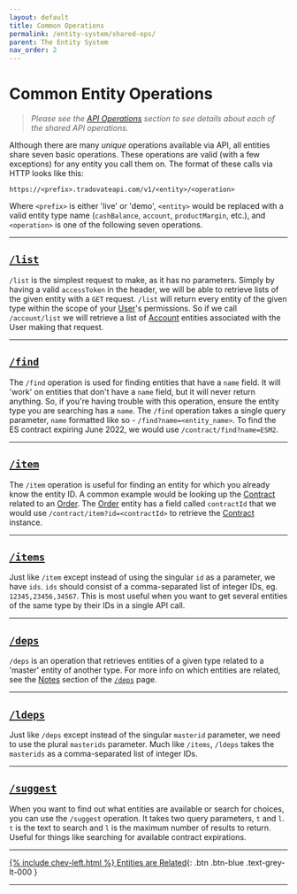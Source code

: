 ```yaml
---
layout: default
title: Common Operations
permalink: /entity-system/shared-ops/
parent: The Entity System
nav_order: 2
---
```


# Common Entity Operations

> *Please see the [API Operations]({{site.baseurl}}/all-ops) section to see details about each of the shared API operations.*

Although there are many *unique* operations available via API, all entities share seven basic operations. These operations are valid (with a few exceptions) for any entity you call them on. The format of these calls via HTTP looks like this:

```
https://<prefix>.tradovateapi.com/v1/<entity>/<operation>
```
Where `<prefix>` is either 'live' or 'demo', `<entity>` would be replaced with a valid entity type name (`cashBalance`, `account`, `productMargin`, etc.), and `<operation>` is one of the following seven operations.

---

## [`/list`]({{site.baseurl}}/all-ops/shared/list)
`/list` is the simplest request to make, as it has no parameters. Simply by having a valid `accessToken` in the header, we will be able to retrieve lists of the given entity with a `GET` request. `/list` will return every entity of the given type within the scope of your [User]({{site.baseurl}}/entity-system/entity-index/user)'s permissions. So if we call `/account/list` we will retrieve a list of [Account]({{site.baseurl}}/entity-system/entity-index/account) entities associated with the User making that request.

---

## [`/find`]({{site.baseurl}}/all-ops/shared/find)
The `/find` operation is used for finding entities that have a `name` field. It will 'work' on entities that don't have a `name` field, but it will never return anything. So, if you're having trouble with this operation, ensure the entity type you are searching has a `name`. The `/find` operation takes a single query parameter, `name` formatted like so - `/find?name=<entity_name>`. To find the ES contract expiring June 2022, we would use `/contract/find?name=ESM2`.

---

## [`/item`]({{site.baseurl}}/all-ops/shared/item)
The `/item` operation is useful for finding an entity for which you already know the entity ID. A common example would be looking up the [Contract]({{site.baseurl}}/entity-system/entity-index/contract) related to an [Order]({{site.baseurl}}/entity-system/entity-index/order). The [Order]({{site.baseurl}}/entity-system/entity-index/order) entity has a field called `contractId` that we would use `/contract/item?id=<contractId>` to retrieve the [Contract]({{site.baseurl}}/entity-system/entity-index/contract) instance.

---

## [`/items`]({{site.baseurl}}/all-ops/shared/items)
Just like `/item` except instead of using the singular `id` as a parameter, we have `ids`. `ids` should consist of a comma-separated list of integer IDs, eg. `12345,23456,34567`. This is most useful when you want to get several entities of the same type by their IDs in a single API call.

---

## [`/deps`]({{site.baseurl}}/all-ops/shared/deps)
`/deps` is an operation that retrieves entities of a given type related to a 'master' entity of another type. For more info on which entities are related, see the [Notes]({{site.baseurl}}/all-ops/shared/deps#notes) section of the [`/deps`]({{site.baseurl}}/all-ops/shared/deps) page.

---

## [`/ldeps`]({{site.baseurl}}/all-ops/shared/ldeps)
Just like `/deps` except instead of the singular `masterid` parameter, we need to use the plural `masterids` parameter. Much like `/items`, `/ldeps` takes the `masterids` as a comma-separated list of integer IDs.

---

## [`/suggest`]({{site.baseurl}}/all-ops/shared/suggest)
When you want to find out what entities are available or search for choices, you can use the `/suggest` operation. It takes two query parameters, `t` and `l`. `t` is the text to search and `l` is the maximum number of results to return. Useful for things like searching for available contract expirations.

---
[{% include chev-left.html %} Entities are Related]({{site.baseurl}}/entity-system/entities-are-related){: .btn .btn-blue .text-grey-lt-000 }

---
